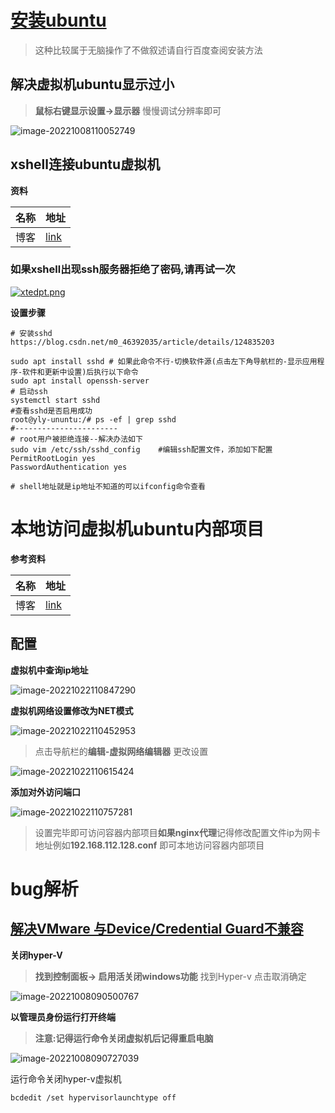 # [安装ubuntu](https://blog.csdn.net/Passerby_Wang/article/details/123745479)

> 这种比较属于无脑操作了不做叙述请自行百度查阅安装方法

## 解决虚拟机ubuntu显示过小

> **鼠标右键显示设置->显示器** 慢慢调试分辨率即可

![image-20221008110052749](https://yaoliuyang-blog-images.oss-cn-beijing.aliyuncs.com/blogImages/image-20221008110052749.png)

## xshell连接ubuntu虚拟机

**资料**

| 名称 | 地址                                                         |
| ---- | ------------------------------------------------------------ |
| 博客 | [link](https://blog.csdn.net/weixin_45329799/article/details/120276880) |

### **如果xshell出现ssh服务器拒绝了密码,请再试一次**

[![xtedpt.png](https://s1.ax1x.com/2022/10/10/xtedpt.png)](https://imgse.com/i/xtedpt)

**设置步骤**

```shell
# 安装sshd        https://blog.csdn.net/m0_46392035/article/details/124835203

sudo apt install sshd # 如果此命令不行-切换软件源(点击左下角导航栏的-显示应用程序-软件和更新中设置)后执行以下命令
sudo apt install openssh-server
# 启动ssh
systemctl start sshd
#查看sshd是否启用成功
root@yly-ununtu:/# ps -ef | grep sshd
#-----------------------
# root用户被拒绝连接--解决办法如下
sudo vim /etc/ssh/sshd_config    #编辑ssh配置文件，添加如下配置
PermitRootLogin yes
PasswordAuthentication yes

# shell地址就是ip地址不知道的可以ifconfig命令查看
```

#  本地访问虚拟机ubuntu内部项目

**参考资料**

| 名称 | 地址                                                         |
| ---- | ------------------------------------------------------------ |
| 博客 | [link](https://blog.csdn.net/qq_43688965/article/details/121529839) |

## 配置

**虚拟机中查询ip地址**

![image-20221022110847290](https://yaoliuyang-blog-images.oss-cn-beijing.aliyuncs.com/blogImages/image-20221022110847290.png)

**虚拟机网络设置修改为NET模式**

![image-20221022110452953](https://yaoliuyang-blog-images.oss-cn-beijing.aliyuncs.com/blogImages/image-20221022110452953.png)

> 点击导航栏的**编辑-虚拟网络编辑器**  更改设置

![image-20221022110615424](https://yaoliuyang-blog-images.oss-cn-beijing.aliyuncs.com/blogImages/image-20221022110615424.png)

**添加对外访问端口**

![image-20221022110757281](https://yaoliuyang-blog-images.oss-cn-beijing.aliyuncs.com/blogImages/image-20221022110757281.png)

> 设置完毕即可访问容器内部项目**如果nginx代理**记得修改配置文件ip为网卡地址例如**192.168.112.128.conf**  即可本地访问容器内部项目

# bug解析

## [解决VMware 与Device/Credential Guard不兼容](https://jingyan.baidu.com/article/cdddd41c7c545312cb00e183.html)

**关闭hyper-V**

> **找到控制面板-> 启用活关闭windows功能**  找到Hyper-v 点击取消确定

![image-20221008090500767](https://yaoliuyang-blog-images.oss-cn-beijing.aliyuncs.com/blogImages/image-20221008090500767.png)

**以管理员身份运行打开终端**

> **注意:记得运行命令关闭虚拟机后记得重启电脑**

![image-20221008090727039](https://yaoliuyang-blog-images.oss-cn-beijing.aliyuncs.com/blogImages/image-20221008090727039.png)

运行命令关闭hyper-v虚拟机

```shell
bcdedit /set hypervisorlaunchtype off
```

